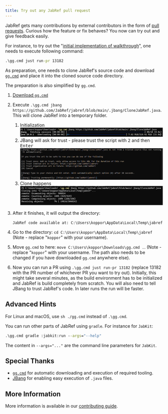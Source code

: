 ```yaml
---
title: Try out any JabRef pull request
---
```


JabRef gets many contributions by external contributors in the form of [pull requests](https://github.com/jabref/jabref/pulls).
Curious how the feature or fix behaves?
You now can try out and give feedback easily.

For instance, to try out the "[initial implementation of walkthrough](https://github.com/JabRef/jabref/pull/13182)", one needs to execute following command:

```cmd
.\gg.cmd just run-pr 13182
```

As preparation, one needs to clone JabRef's source code and download [`gg.cmd`](https://github.com/eirikb/gg#ggcmd) and place it into the cloned source code directory.

The preparation is also simplified by `gg.cmd`.

1. [Download `gg.cmd`](https://github.com/eirikb/gg/releases/latest/download/gg.cmd)
2. Execute `.\gg.cmd jbang https://github.com/JabRef/jabref/blob/main/.jbang/CloneJabRef.java`. This will clone JabRef into a temporary folder.

    1. Initialization\
       ![gg initialization](../img/gg-init.png)
    2. JBang will ask for trust - please trust the script with <kbd>2</kbd> and then <kbd>Enter</kbd>\
       ![JBang confirmation](../img/gg-jbang-confirmation.png)
    3. Clone happens\
       ![gg-jabref-clone](../img/gg-jabref-clone.png)

3. After it finishes, it will output the directory:

   ```text
   JabRef code available at: C:\Users\koppor\AppData\Local\Temp\jabref
   ```

4. Go to the directory: `cd C:\Users\koppor\AppData\Local\Temp\jabref` (Note - replace "`koppor`" with your username).
5. Move `gg.cmd` to here: `move C:\Users\koppor\Downloads\gg.cmd .`. (Note - replace "`koppor`" with your username. The path also needs to be changed if you have downloaded `gg.cmd` anywhere else).
6. Now you can run a PR using `.\gg.cmd just run-pr 13182` (replace 13182 with the PR number of whichever PR you want to try out). Initially, this might take several minutes, as the build environment has to be initialized and JabRef is build completely from scratch. You will also need to tell JBang to trust JabRef's code. In later runs the run will be faster.

## Advanced Hints

For Linux and macOS, use `sh ./gg.cmd` instead of `.\gg.cmd`.

You can run other parts of JabRef using `gradle`. For instance for `JabKit`:

```cmd
.\gg.cmd gradle :jabkit:run --args="--help"
```

The content in `--args="..."` are the command line parameters for `JabKit`.

## Special Thanks

- [`gg.cmd`](https://github.com/eirikb/gg#ggcmd) for automatic downloading and execution of required tooling.
- [JBang](https://www.jbang.dev/) for enabling easy execution of `.java` files.

## More Information

More information is available in our [contributing guide](https://docs.jabref.org/contributing#i-would-like-to-try-out-a-feature-introduced-at-pull-request).

